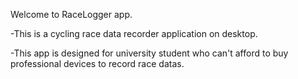 Welcome to RaceLogger app.

-This is a cycling race data recorder application on desktop.

-This app is designed for university student who can't afford to buy professional devices to record race datas.
